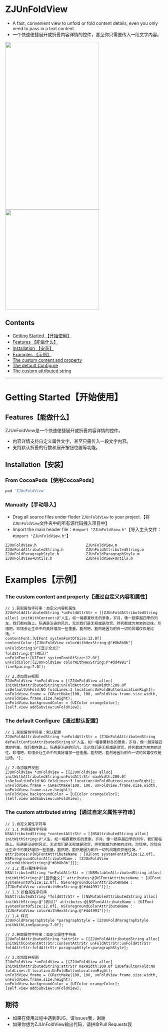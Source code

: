 # ZJUnFoldView
- A fast, convenient view to unfold or fold content details, even you only need to pass in a text content.
- 一个快速便捷展开或折叠内容详情的控件，甚至你只需要传入一段文字内容。

<div align=left>
<img width="300" height="534" src="http://g.recordit.co/nUahvS453Z.gif"/>
<img width="300" height="319" src="http://g.recordit.co/Vce1183QdS.gif"/>
</div>


## Contents
* [Getting Started 【开始使用】](#Getting_Started)
* [Features 【能做什么】](#Features)
* [Installation 【安装】](#Installation)
* [Examples 【示例】](#Examples)
* [The custom content and property](#Custom_Content)
* [The default Configure](#Default_Configure)
* [The custom attributed string](#Custom_AttributedString)

---

# <a id="Getting_Started"></a> Getting Started【开始使用】

## <a id="Features"></a> Features【能做什么】
ZJUnFoldView是一个快速便捷展开或折叠内容详情的控件。
- 内容详情支持自定义属性文字，甚至只需传入一段文字内容。
- 支持默认折叠的行数和展开按钮位置等功能。

## <a id="Installation"></a> Installation【安装】

### From CocoaPods【使用CocoaPods】

```ruby
pod 'ZJUnFoldView'
```

### Manually【手动导入】
- Drag all source files under floder `ZJUnFoldView` to your project.【将`ZJUnFoldView`文件夹中的所有源代码拽入项目中】
- Import the main header file：`#import "ZJUnFoldView.h"`【导入主头文件：`#import "ZJUnFoldView.h"`】

```objc
ZJUnFoldView.h                      ZJUnFoldView.m
ZJUnFoldAttributedString.h          ZJUnFoldAttributedString.m
ZJUnFoldParagraphStyle.h            ZJUnFoldParagraphStyle.m
ZJUnFoldView+Untils.h               ZJUnFoldView+Untils.m
```
# <a id="Examples"></a> Examples【示例】

### <a id="Custom_Content"></a> The custom content and property【通过自定义内容和属性】
```objc
// 1.获取属性字符串：自定义内容和属性
ZJUnFoldAttributedString *unFoldAttrStr = [[ZJUnFoldAttributedString alloc] initWithContent:@"人生，如一幅春夏秋冬的景象，岁月，像一趟穿越四季的列车，我们都在路上。际遇是沿途的风光，无论我们是无视或是欣赏，终究都成为匆匆的过往。珍惜吧，珍惜会让生命中的美好增加一些重量。豁然吧，豁然是因为明白一切的风霜仅仅是过场。"
contentFont:[UIFont systemFontOfSize:12.0f]
contentColor:[ZJUnFoldView colorWithHexString:@"#8b8b8b"]
unFoldString:@"[显示全文]"
foldString:@"[收回]"
unFoldFont:[UIFont systemFontOfSize:12.0f]
unFoldColor:[ZJUnFoldView colorWithHexString:@"#dd4991"]
lineSpacing:7.0f];

// 2.添加展开视图
ZJUnFoldView *unFoldView = [[ZJUnFoldView alloc] initWithAttributedString:unFoldAttrStr maxWidth:200.0f isDefaultUnFold:NO foldLines:3 location:UnFoldButtonLocationRight];
unFoldView.frame = CGRectMake(100, 100, unFoldView.frame.size.width, unFoldView.frame.size.height);
unFoldView.backgroundColor = [UIColor orangeColor];
[self.view addSubview:unFoldView];
```

### <a id="Default_Configure"></a> The default Configure【通过默认配置】
```objc
// 1.获取属性字符串：默认配置
ZJUnFoldAttributedString *unFoldAttrStr = [ZJUnFoldAttributedString defaultConficAttributedString:@"人生，如一幅春夏秋冬的景象，岁月，像一趟穿越四季的列车，我们都在路上。际遇是沿途的风光，无论我们是无视或是欣赏，终究都成为匆匆的过往。珍惜吧，珍惜会让生命中的美好增加一些重量。豁然吧，豁然是因为明白一切的风霜仅仅是过场。"];

// 2.添加展开视图
ZJUnFoldView *unFoldView = [[ZJUnFoldView alloc] initWithAttributedString:unFoldAttrStr maxWidth:200.0f isDefaultUnFold:NO foldLines:3 location:UnFoldButtonLocationRight];
unFoldView.frame = CGRectMake(100, 100, unFoldView.frame.size.width, unFoldView.frame.size.height);
unFoldView.backgroundColor = [UIColor orangeColor];
[self.view addSubview:unFoldView];
```

### <a id="Custom_AttributedString"></a> The custom attributed string【通过自定义属性字符串】
```objc
// 1.自定义属性字符串
// 1.1 内容属性字符串
NSAttributedString *contentAttrStr = [[NSAttributedString alloc] initWithString:@"人生，如一幅春夏秋冬的景象，岁月，像一趟穿越四季的列车，我们都在路上。际遇是沿途的风光，无论我们是无视或是欣赏，终究都成为匆匆的过往。珍惜吧，珍惜会让生命中的美好增加一些重量。豁然吧，豁然是因为明白一切的风霜仅仅是过场。" attributes:@{NSFontAttributeName : [UIFont systemFontOfSize:12.0f], NSForegroundColorAttributeName : [ZJUnFoldView colorWithHexString:@"#8b8b8b"]}];
// 1.2 展开属性字符串
NSAttributedString *unFoldAttrStr = [[NSMutableAttributedString alloc] initWithString:@"[显示全文]" attributes:@{NSFontAttributeName : [UIFont systemFontOfSize:12.0f], NSForegroundColorAttributeName : [ZJUnFoldView colorWithHexString:@"#dd4991"]}];
// 1.3 折叠属性字符串
NSAttributedString *foldAttrStr = [[NSMutableAttributedString alloc] initWithString:@"[收回]" attributes:@{NSFontAttributeName : [UIFont systemFontOfSize:12.0f], NSForegroundColorAttributeName : [ZJUnFoldView colorWithHexString:@"#dd4991"]}];
// 1.4 样式
ZJUnFoldParagraphStyle *paragraphStyle = [ZJUnFoldParagraphStyle initWithLineSpacing:7.0f];

// 2.获取属性字符串：自定义属性字符串
ZJUnFoldAttributedString *attrStr = [[ZJUnFoldAttributedString alloc] initWithContentAttrStr:contentAttrStr unFoldAttrStr:unFoldAttrStr foldAttrStr:foldAttrStr paragraphStyle:paragraphStyle];

// 3.添加展开视图
ZJUnFoldView *unFoldView = [[ZJUnFoldView alloc] initWithAttributedString:attrStr maxWidth:200.0f isDefaultUnFold:NO foldLines:3 location:UnFoldButtonLocationRight];
unFoldView.frame = CGRectMake(100, 100, unFoldView.frame.size.width, unFoldView.frame.size.height);
unFoldView.backgroundColor = [UIColor orangeColor];
[self.view addSubview:unFoldView];
```

## 期待
* 如果在使用过程中遇到BUG，请Issues我，谢谢
* 如果你想为ZJUnFoldView输出代码，请拼命Pull Requests我
